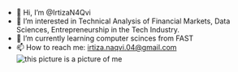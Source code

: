 - 👋 Hi, I’m @IrtizaN4Qvi
- 👀 I’m interested in Technical Analysis of Financial Markets, Data Sciences, 
Entrepreneurship in the Tech Industry. 
- 🌱 I’m currently learning computer scinces from FAST
- 📫 How to reach me: irtiza.naqvi.04@gmail.com
![this picture is a picture of me](blob:https://web.whatsapp.com/2a3bdd3c-1872-4b8a-b3a4-a81fdc4a0b65)

<!---
IrtizaN4Qvi/IrtizaN4Qvi is a ✨ special ✨ repository because its `README.md` (this file) appears on your GitHub profile.
You can click the Preview link to take a look at your changes.
--->

